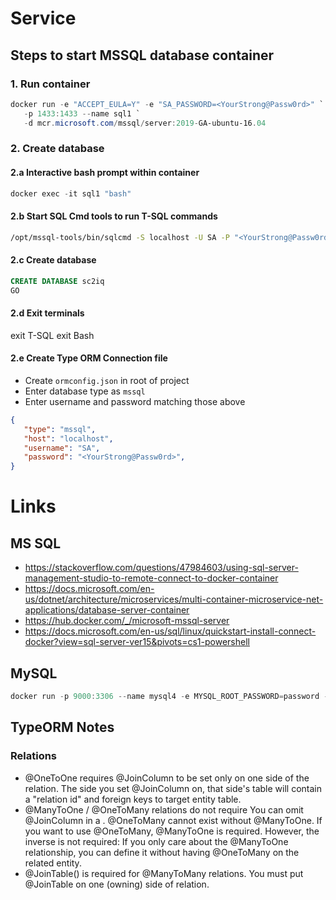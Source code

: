 # Service

## Steps to start MSSQL database container

### 1. Run container

```powershell
docker run -e "ACCEPT_EULA=Y" -e "SA_PASSWORD=<YourStrong@Passw0rd>" `
   -p 1433:1433 --name sql1 `
   -d mcr.microsoft.com/mssql/server:2019-GA-ubuntu-16.04
```

### 2. Create database

#### 2.a Interactive bash prompt within container

```powershell
docker exec -it sql1 "bash"
```

#### 2.b Start SQL Cmd tools to run T-SQL commands

```bash
/opt/mssql-tools/bin/sqlcmd -S localhost -U SA -P "<YourStrong@Passw0rd>"
```

#### 2.c Create database

```sql
CREATE DATABASE sc2iq
GO
```

#### 2.d Exit terminals

exit T-SQL
exit Bash

#### 2.e Create Type ORM Connection file

- Create `ormconfig.json` in root of project
- Enter database type as `mssql`
- Enter username and password matching those above

```json
{
   "type": "mssql",
   "host": "localhost",
   "username": "SA",
   "password": "<YourStrong@Passw0rd>",
}
```

# Links

## MS SQL

- https://stackoverflow.com/questions/47984603/using-sql-server-management-studio-to-remote-connect-to-docker-container
- https://docs.microsoft.com/en-us/dotnet/architecture/microservices/multi-container-microservice-net-applications/database-server-container
- https://hub.docker.com/_/microsoft-mssql-server
- https://docs.microsoft.com/en-us/sql/linux/quickstart-install-connect-docker?view=sql-server-ver15&pivots=cs1-powershell

## MySQL

```powershell
docker run -p 9000:3306 --name mysql4 -e MYSQL_ROOT_PASSWORD=password -e MYSQL_DATABASE=db1 -e MYSQL_ROOT_HOST=% -d mysql/mysql-server:latest
```

## TypeORM Notes

### Relations

- @OneToOne requires @JoinColumn to be set only on one side of the relation. The side you set @JoinColumn on, that side's table will contain a "relation id" and foreign keys to target entity table.
- @ManyToOne / @OneToMany relations do not require You can omit @JoinColumn in a . @OneToMany cannot exist without @ManyToOne. If you want to use @OneToMany, @ManyToOne is required. However, the inverse is not required: If you only care about the @ManyToOne relationship, you can define it without having @OneToMany on the related entity.
- @JoinTable() is required for @ManyToMany relations. You must put @JoinTable on one (owning) side of relation.
